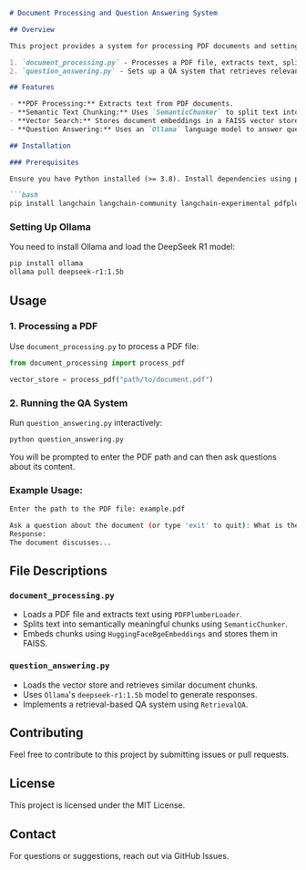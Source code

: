 ```markdown
# Document Processing and Question Answering System

## Overview

This project provides a system for processing PDF documents and setting up a question-answering (QA) pipeline using a retriever and a language model. It consists of two main Python scripts:

1. `document_processing.py` - Processes a PDF file, extracts text, splits it into meaningful chunks, and stores it in a FAISS vector database.
2. `question_answering.py` - Sets up a QA system that retrieves relevant document chunks and answers questions using a language model.

## Features

- **PDF Processing:** Extracts text from PDF documents.
- **Semantic Text Chunking:** Uses `SemanticChunker` to split text into meaningful chunks.
- **Vector Search:** Stores document embeddings in a FAISS vector store.
- **Question Answering:** Uses an `Ollama` language model to answer questions based on retrieved document context.

## Installation

### Prerequisites

Ensure you have Python installed (>= 3.8). Install dependencies using pip:

```bash
pip install langchain langchain-community langchain-experimental pdfplumber faiss-cpu
```

### Setting Up Ollama

You need to install Ollama and load the DeepSeek R1 model:

```bash
pip install ollama
ollama pull deepseek-r1:1.5b
```

## Usage

### 1. Processing a PDF

Use `document_processing.py` to process a PDF file:

```python
from document_processing import process_pdf

vector_store = process_pdf("path/to/document.pdf")
```

### 2. Running the QA System

Run `question_answering.py` interactively:

```bash
python question_answering.py
```

You will be prompted to enter the PDF path and can then ask questions about its content.

### Example Usage:

```bash
Enter the path to the PDF file: example.pdf

Ask a question about the document (or type 'exit' to quit): What is the main topic?
Response:
The document discusses...
```

## File Descriptions

### `document_processing.py`
- Loads a PDF file and extracts text using `PDFPlumberLoader`.
- Splits text into semantically meaningful chunks using `SemanticChunker`.
- Embeds chunks using `HuggingFaceBgeEmbeddings` and stores them in FAISS.

### `question_answering.py`
- Loads the vector store and retrieves similar document chunks.
- Uses `Ollama`'s `deepseek-r1:1.5b` model to generate responses.
- Implements a retrieval-based QA system using `RetrievalQA`.

## Contributing

Feel free to contribute to this project by submitting issues or pull requests.

## License

This project is licensed under the MIT License.

## Contact

For questions or suggestions, reach out via GitHub Issues.
```
